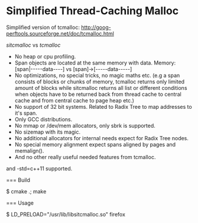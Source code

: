 # Simplified Thread-Caching Malloc

Simplified version of tcmalloc: http://goog-perftools.sourceforge.net/doc/tcmalloc.html

*sitcmalloc* vs *tcmalloc*
- No heap or cpu profiling.
- Span objects are located at the same memory with data. Memory: [span|-----data----] vs [span]->[-----data-----]
- No optimizations, no special tricks, no magic maths etc. (e.g a span consists of blocks or chunks of memory, tcmalloc returns only limited amount of blocks while sitcmalloc returns all list or different conditions when objects have to be returned back from thread cache to central cache and from central cache to page heap etc.)
- No support of 32 bit systems. Related to Radix Tree to map addresses to it's span.
- Only GCC distributions.
- No mmap or /dev/mem allocators, only sbrk is supported.
- No sizemap with its magic.
- No additional allocators for internal needs expect for Radix Tree nodes.
- No special memory alignment expect spans aligned by pages and memalign().
- And no other really useful needed features from tcmalloc.

and -std=c++11 supported.

===
Build

$ cmake .; make

===
Usage

  $ LD_PRELOAD="/usr/lib/libsitcmalloc.so" firefox


